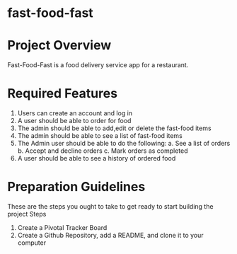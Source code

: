 # fast-food-fast

# Project Overview
Fast-Food-Fast is a food delivery service app for a restaurant.

# Required Features
1. Users can create an account and log in
2. A user should be able to order for food
3. The admin should be able to add,edit or delete the fast-food items
4. The admin should be able to see a list of fast-food items
5. The Admin user should be able to do the following:
a. See a list of orders
b. Accept and decline orders
c. Mark orders as completed
6. A user should be able to see a history of ordered food

# Preparation Guidelines
These are the steps you ought to take to get ready to start building the project
Steps
1. Create a Pivotal Tracker Board
2. Create a Github Repository, add a README, and clone it to your computer

